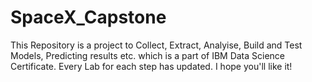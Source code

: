 # SpaceX_Capstone
This Repository is a project to Collect, Extract, Analyise, Build and Test Models, Predicting results etc. which is a part of IBM Data Science Certificate. Every Lab for each step has updated. I hope you'll like it!
